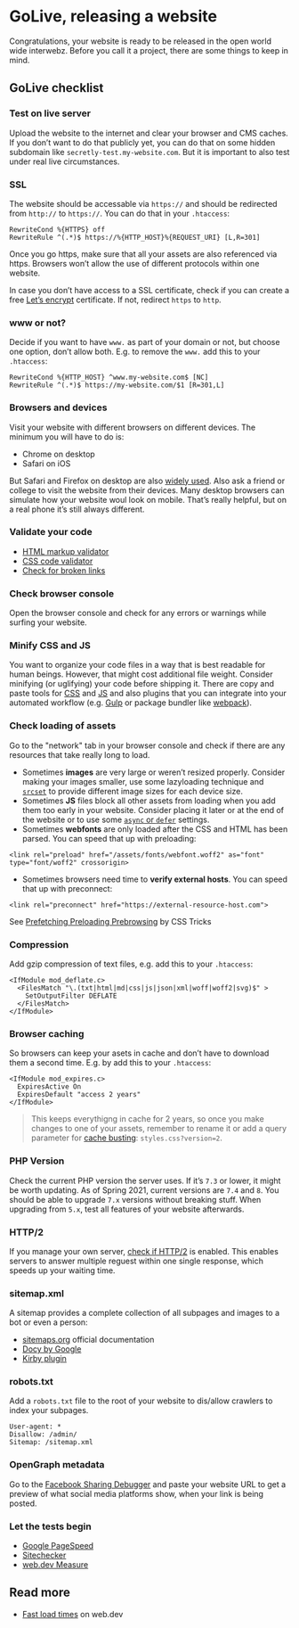 # GoLive, releasing a website

Congratulations, your website is ready to be released in the open world wide interwebz. Before you call it a project, there are some things to keep in mind.

## GoLive checklist

### Test on live server
Upload the website to the internet and clear your browser and CMS caches. If you don’t want to do that publicly yet, you can do that on some hidden subdomain like `secretly-test.my-website.com`. But it is important to also test under real live circumstances.

### SSL
The website should be accessable via `https://` and should be redirected from `http://` to `https://`.
You can do that in your `.htaccess`:
```
RewriteCond %{HTTPS} off
RewriteRule ^(.*)$ https://%{HTTP_HOST}%{REQUEST_URI} [L,R=301]
```
Once you go https, make sure that all your assets are also referenced via https. Browsers won’t allow the use of different protocols within one website.

In case you don’t have access to a SSL certificate, check if you can create a free [Let’s encrypt](https://letsencrypt.org) certificate. If not, redirect `https` to `http`.

### www or not?
Decide if you want to have `www.` as part of your domain or not, but choose one option, don’t allow both. E.g. to remove the `www.` add this to your `.htaccess`:
```
RewriteCond %{HTTP_HOST} ^www.my-website.com$ [NC]
RewriteRule ^(.*)$ https://my-website.com/$1 [R=301,L]
```

### Browsers and devices
Visit your website with different browsers on different devices. The minimum you will have to do is:
- Chrome on desktop
- Safari on iOS

But Safari and Firefox on desktop are also [widely used](https://gs.statcounter.com/browser-market-share). Also ask a friend or college to visit the website from their devices. Many desktop browsers can simulate how your website woul look on mobile. That’s really helpful, but on a real phone it’s still always different.

### Validate your code
- [HTML markup validator](https://validator.w3.org)
- [CSS code validator](https://jigsaw.w3.org/css-validator/)
- [Check for broken links](https://validator.w3.org/checklink)

### Check browser console
Open the browser console and check for any errors or warnings while surfing your website.

### Minify CSS and JS
You want to organize your code files in a way that is best readable for human beings. However, that might cost additional file weight. Consider minifying (or uglifying) your code before shipping it. There are copy and paste tools for [CSS](https://cssminifier.com) and [JS](https://javascript-minifier.com) and also plugins that you can integrate into your automated workflow (e.g. [Gulp](https://gulpjs.com) or package bundler like [webpack](https://webpack.js.org)).

### Check loading of assets
Go to the "network" tab in your browser console and check if there are any resources that take really long to load.
- Sometimes **images** are very large or weren’t resized properly. Consider making your images smaller, use some lazyloading technique and [`srcset`](https://developer.mozilla.org/en-US/docs/Learn/HTML/Multimedia_and_embedding/Responsive_images) to provide different image sizes for each device size.
- Sometimes **JS** files block all other assets from loading when you add them too early in your website. Consider placing it later or at the end of the website or to use some [`async` or `defer`](https://javascript.info/script-async-defer) settings.
- Sometimes **webfonts** are only loaded after the CSS and HTML has been parsed. You can speed that up with preloading:
```
<link rel="preload" href="/assets/fonts/webfont.woff2" as="font" type="font/woff2" crossorigin>
```
- Sometimes browsers need time to **verify external hosts**. You can speed that up with preconnect:
```
<link rel="preconnect" href="https://external-resource-host.com">
```

See [Prefetching Preloading Prebrowsing](https://css-tricks.com/prefetching-preloading-prebrowsing/) by CSS Tricks

### Compression
Add gzip compression of text files, e.g. add this to your `.htaccess`:
```
<IfModule mod_deflate.c>
  <FilesMatch "\.(txt|html|md|css|js|json|xml|woff|woff2|svg)$" >
    SetOutputFilter DEFLATE
  </FilesMatch>
</IfModule>
```

### Browser caching
So browsers can keep your asets in cache and don’t have to download them a second time. E.g. by add this to your `.htaccess`:
```
<IfModule mod_expires.c>
  ExpiresActive On
  ExpiresDefault "access 2 years"
</IfModule>
```
> This keeps everythigng in cache for 2 years, so once you make changes to one of your assets, remember to rename it or add a query parameter for [cache busting](https://css-tricks.com/strategies-for-cache-busting-css/): `styles.css?version=2`.

### PHP Version
Check the current PHP version the server uses. If it’s `7.3` or lower, it might be worth updating. As of Spring 2021, current versions are `7.4` and `8`. You should be able to upgrade `7.x` versions without breaking stuff. When upgrading from `5.x`, test all features of your website afterwards.

### HTTP/2
If you manage your own server, [check if HTTP/2](https://tools.keycdn.com/http2-test) is enabled. This enables servers to answer multiple reguest within one single response, which speeds up your waiting time.

### sitemap.xml
A sitemap provides a complete collection of all subpages and images to a bot or even a person:
- [sitemaps.org](https://www.sitemaps.org/protocol.html) official documentation
- [Docy by Google](https://developers.google.com/search/docs/advanced/sitemaps/build-sitemap?hl=de)
- [Kirby plugin](https://getkirby.com/plugins/kirbyzone/sitemapper)

### robots.txt
Add a `robots.txt` file to the root of your website to dis/allow crawlers to index your subpages.
```
User-agent: *
Disallow: /admin/
Sitemap: /sitemap.xml
```

### OpenGraph metadata
Go to the [Facebook Sharing Debugger](https://developers.facebook.com/tools/debug/) and paste your website URL to get a preview of what social media platforms show, when your link is being posted.

### Let the tests begin
- [Google PageSpeed](https://developers.google.com/speed/pagespeed/insights)
- [Sitechecker](https://sitechecker.pro)
- [web.dev Measure](https://web.dev/measure/)

## Read more

- [Fast load times](https://web.dev/fast/#lazy-load-images-and-video) on web.dev
